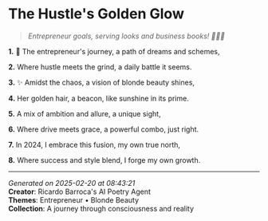 # The Hustle's Golden Glow

> *Entrepreneur goals, serving looks and business books! 💅🏼💼*

**1.** 💼 The entrepreneur's journey, a path of dreams and schemes,


**2.** Where hustle meets the grind, a daily battle it seems.


**3.** ✨ Amidst the chaos, a vision of blonde beauty shines,


**4.** Her golden hair, a beacon, like sunshine in its prime.


**5.** A mix of ambition and allure, a unique sight,


**6.** Where drive meets grace, a powerful combo, just right.


**7.** In 2024, I embrace this fusion, my own true north,


**8.** Where success and style blend, I forge my own growth.



---

*Generated on 2025-02-20 at 08:43:21*  
**Creator**: Ricardo Barroca's AI Poetry Agent  
**Themes**: Entrepreneur • Blonde Beauty  
**Collection**: A journey through consciousness and reality